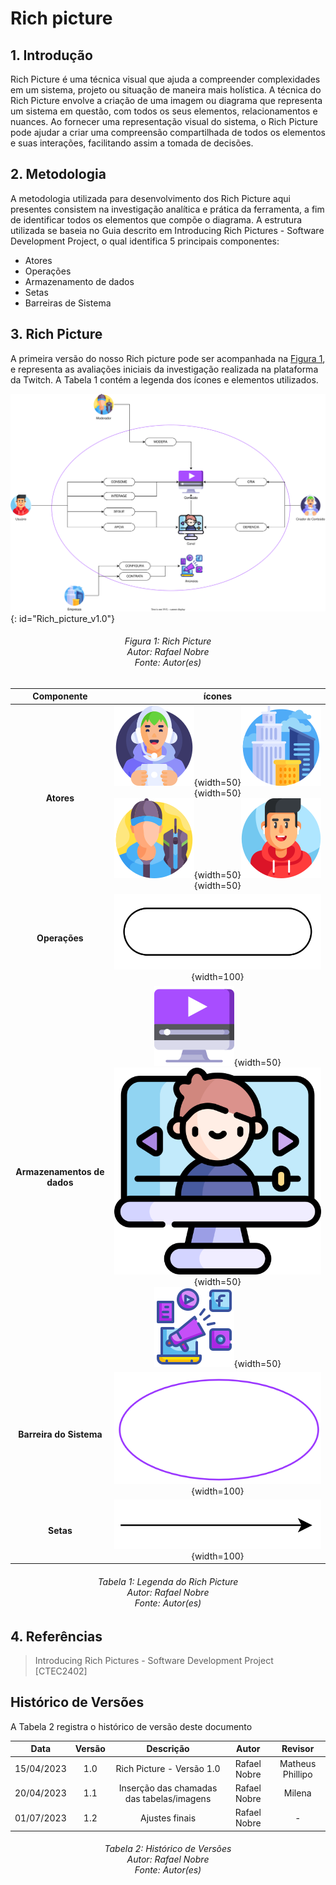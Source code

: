 # Rich picture

## 1. Introdução

Rich Picture é uma técnica visual que ajuda a compreender complexidades em um sistema, projeto ou situação de maneira mais holística. A técnica do Rich Picture envolve a criação de uma imagem ou diagrama que representa um sistema em questão, com todos os seus elementos, relacionamentos e nuances. Ao fornecer uma representação visual do sistema, o Rich Picture pode ajudar a criar uma compreensão compartilhada de todos os elementos e suas interações, facilitando assim a tomada de decisões.

## 2. Metodologia

A metodologia utilizada para desenvolvimento dos Rich Picture aqui presentes consistem na investigação analítica e prática da ferramenta, a fim de identificar todos os elementos que compõe o diagrama. A estrutura utilizada se baseia no Guia descrito em Introducing Rich Pictures - Software Development Project, o qual identifica 5 principais componentes:

- Atores
- Operações
- Armazenamento de dados
- Setas
- Barreiras de Sistema


## 3. Rich Picture

A primeira versão do nosso Rich picture pode ser acompanhada na [Figura 1](#Rich_picture_v1.0), e representa as avaliações iniciais da investigação realizada na plataforma da Twitch. A Tabela 1 contém a legenda dos ícones e elementos utilizados.

![Rich_picture_v1.0](./assets/versions/rich_picture_1.svg){: id="Rich_picture_v1.0"}
<h6 align = "center">Figura 1: Rich Picture
<br>Autor: Rafael Nobre
<br>Fonte: Autor(es)</h6>

| Componente  | ícones     |
| :-----------: | :----------: |
|**Atores**|![criador_de_conteudo_icon](./assets/icons/criador_de_conteudo.png){width=50}![empresa_icon](./assets/icons/empresa.png){width=50}<br>![moderador_icon](./assets/icons/moderador.png){width=50}![usuario_icon](./assets/icons/usuario.png){width=50}|
|**Operações**|![operacao_icon](./assets/icons/operacao.png){width=100}|
|**Armazenamentos de dados**|![conteudo_icon](./assets/icons/conteudo.png){width=50}![canal_icon](./assets/icons/canal.png){width=50}<br>![anuncio_icon](./assets/icons/anuncio.png){width=50}|
|**Barreira do Sistema**|![barreira_icon](./assets/icons/barreira.png){width=100}|
|**Setas**|![seta_icon](./assets/icons/seta.png){width=100}|


<h6 align = "center" id='Tabela_rich_picture_v1.0'> Tabela 1: Legenda do Rich Picture
<br> Autor: Rafael Nobre
<br>Fonte: Autor(es)</h6>

## 4. Referências

> Introducing Rich Pictures - Software Development Project [CTEC2402]

## Histórico de Versões

A Tabela 2 registra o histórico de versão deste documento

|**Data** | **Versão** | **Descrição** | **Autor** | **Revisor** |
|:---: | :---: | :---: | :---: | :---: |
| 15/04/2023 | 1.0 | Rich Picture - Versão 1.0 | Rafael Nobre | Matheus Phillipo |
| 20/04/2023 | 1.1 | Inserção das chamadas das tabelas/imagens| Rafael Nobre| Milena|
| 01/07/2023 | 1.2 | Ajustes finais | Rafael Nobre | - |

<h6 align = "center"> Tabela 2: Histórico de Versões
<br> Autor: Rafael Nobre
<br>Fonte: Autor(es)</h6>